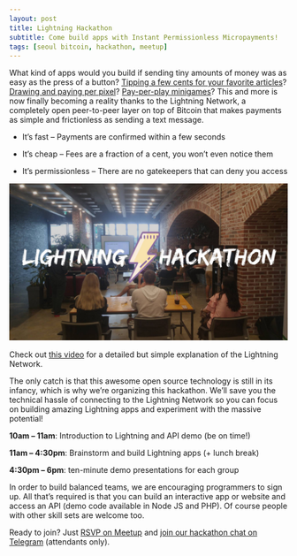 ```yaml
---
layout: post
title: Lightning Hackathon
subtitle: Come build apps with Instant Permissionless Micropayments!
tags: [seoul bitcoin, hackathon, meetup]
---
```

What kind of apps would you build if sending tiny amounts of money was as easy as the press of a button? [Tipping a few cents for your favorite articles](https://yalls.org)? [Drawing and paying per pixel](https://satoshis.place)? [Pay-per-play minigames](http://www.mandelduck.com/sarutobi)? This and more is now finally becoming a reality thanks to the Lightning Network, a completely open peer-to-peer layer on top of Bitcoin that makes payments as simple and frictionless as sending a text message.

- It’s fast – Payments are confirmed within a few seconds

- It’s cheap – Fees are a fraction of a cent, you won’t even notice them

- It’s permissionless – There are no gatekeepers that can deny you access

![Lightning Hackathon](/img/hackathon.jpg)

Check out [this video](http://youtu.be/rrr_zPmEiME) for a detailed but simple explanation of the Lightning Network.

The only catch is that this awesome open source technology is still in its infancy, which is why we’re organizing this hackathon. We’ll save you the technical hassle of connecting to the Lightning Network so you can focus on building amazing Lightning apps and experiment with the massive potential!

**10am – 11am**: Introduction to Lightning and API demo (be on time!)

**11am – 4:30pm**: Brainstorm and build Lightning apps (+ lunch break)

**4:30pm – 6pm**: ten-minute demo presentations for each group

In order to build balanced teams, we are encouraging programmers to sign up. All that’s required is that you can build an interactive app or website and access an API (demo code available in Node JS and PHP). Of course people with other skill sets are welcome too.

Ready to join? Just [RSVP on Meetup](https://www.meetup.com/seoulbitcoin/events/xgcxnpyzcbhb/) and [join our hackathon chat on Telegram](https://t.me/joinchat/Ah5yLVDTfsNh11eW-e6XqQ) (attendants only).
